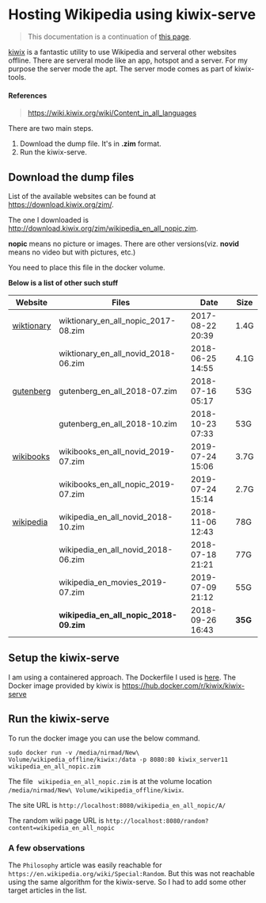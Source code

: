 Hosting Wikipedia using kiwix-serve
===================================

> This documentation is a continuation of [this page](host_wikipedia.md).

[kiwix](https://www.kiwix.org/en/) is a fantastic utility to use Wikipedia and serveral other websites offline. There are serveral mode like an app, hotspot and a server. For my purpose the server mode the apt. The server mode comes as part of kiwix-tools.

#### References
> https://wiki.kiwix.org/wiki/Content_in_all_languages


There are two main steps.
1. Download the dump file. It's in **.zim** format.
2. Run the kiwix-serve.

## Download the dump files
List of the available websites can be found at https://download.kiwix.org/zim/.

The one I downloaded is http://download.kiwix.org/zim/wikipedia_en_all_nopic.zim.

**nopic** means no picture or images. There are other versions(viz. **novid** means no video but with pictures, etc.)

You need to place this file in the docker volume.

**Below is a list of other such stuff**

| Website | Files | Date | Size |
| ------- | ----- | ---- | ---- |
| [wiktionary](https://download.kiwix.org/zim/wiktionary/) | wiktionary_en_all_nopic_2017-08.zim | 2017-08-22 20:39 | 1.4G |
| |wiktionary_en_all_novid_2018-06.zim | 2018-06-25 14:55 | 4.1G |
| [gutenberg](https://download.kiwix.org/zim/gutenberg/) | gutenberg_en_all_2018-07.zim | 2018-07-16 05:17 | 53G |
| |gutenberg_en_all_2018-10.zim | 2018-10-23 07:33 | 53G |
| [wikibooks](https://download.kiwix.org/zim/wikibooks/?C=S;O=D)| wikibooks_en_all_novid_2019-07.zim | 2019-07-24 15:06 | 3.7G |
| | wikibooks_en_all_nopic_2019-07.zim | 2019-07-24 15:14 | 2.7G |
| [wikipedia](https://download.kiwix.org/zim/wikipedia/?C=S;O=D)| wikipedia_en_all_novid_2018-10.zim | 2018-11-06 12:43 | 78G |
| | wikipedia_en_all_novid_2018-06.zim | 2018-07-18 21:21 | 77G |
| | wikipedia_en_movies_2019-07.zim | 2019-07-09 21:12 | 55G |
| | **wikipedia_en_all_nopic_2018-09.zim** | 2018-09-26 16:43 | **35G** |

## Setup the kiwix-serve
I am using a containered approach. The Dockerfile I used is [here](../kiwix/Dockerfile).
The Docker image provided by kiwix is https://hub.docker.com/r/kiwix/kiwix-serve

## Run the kiwix-serve
To run the docker image you can use the below command.
```
sudo docker run -v /media/nirmad/New\ Volume/wikipedia_offline/kiwix:/data -p 8080:80 kiwix_server11 wikipedia_en_all_nopic.zim
```

The file ` wikipedia_en_all_nopic.zim` is at the volume location `/media/nirmad/New\ Volume/wikipedia_offline/kiwix`.


The site URL is `http://localhost:8080/wikipedia_en_all_nopic/A/`

The random wiki page URL is `http://localhost:8080/random?content=wikipedia_en_all_nopic`

### A few observations
The `Philosophy` article was easily reachable for `https://en.wikipedia.org/wiki/Special:Random`. But this was not reachable using the same algorithm for the kiwix-serve. So I had to add some other target articles in the list.